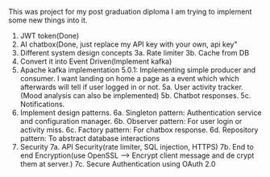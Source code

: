 This was project for my post graduation diploma
I am trying to implement some new things into it.
1. JWT token(Done)
2. AI chatbox(Done, just replace my API key with your own, api key"
3. Different system design concepts
   3a. Rate limiter
   3b. Cache from DB
4. Convert it into Event Driven(Implement kafka)
5. Apache kafka implementation
   5.0.1: Implementing simple producer and consumer.
    I want landing on home a page as a event which which afterwards will tell if user logged in or not.
   5a. User activity tracker. (Mood analysis can also be implemented)
   5b. Chatbot responses.
   5c. Notifications.
6. Implement design patterns.
   6a. Singleton pattern: Authentication service and configuration manager.
   6b. Observer pattern: For user login or activity miss.
   6c. Factory pattern: For chatbox response.
   6d. Repository pattern: To abstract database interactions
7. Security
   7a. API Security(rate limiter, SQL injection, HTTPS)
   7b. End to end Encryption(use OpenSSL --> Encrypt client message and de crypt them at server.)
   7c. Secure Authentication using OAuth 2.0
